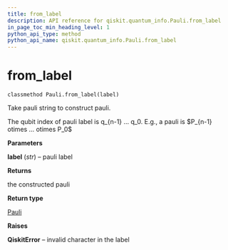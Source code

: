 ```yaml
---
title: from_label
description: API reference for qiskit.quantum_info.Pauli.from_label
in_page_toc_min_heading_level: 1
python_api_type: method
python_api_name: qiskit.quantum_info.Pauli.from_label
---
```


# from\_label

<span id="qiskit.quantum_info.Pauli.from_label" />

`classmethod Pauli.from_label(label)`

Take pauli string to construct pauli.

The qubit index of pauli label is q\_\{n-1} … q\_0. E.g., a pauli is \$P\_\{n-1} otimes … otimes P\_0\$

**Parameters**

**label** (*str*) – pauli label

**Returns**

the constructed pauli

**Return type**

[Pauli](qiskit.quantum_info.Pauli "qiskit.quantum_info.Pauli")

**Raises**

**QiskitError** – invalid character in the label

